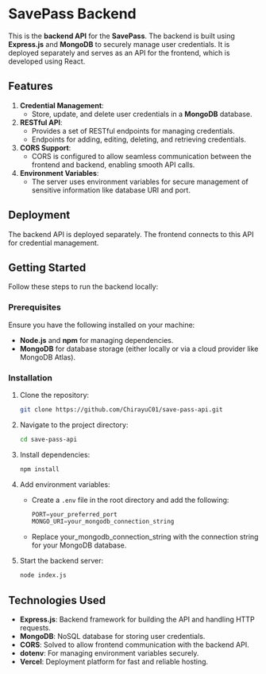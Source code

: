 # SavePass Backend

This is the **backend API** for the **SavePass**. The backend is built using **Express.js** and **MongoDB** to securely manage user credentials. It is deployed separately and serves as an API for the frontend, which is developed using React.

## Features

1. **Credential Management**:
   - Store, update, and delete user credentials in a **MongoDB** database.
2. **RESTful API**:
   - Provides a set of RESTful endpoints for managing credentials.
   - Endpoints for adding, editing, deleting, and retrieving credentials.
3. **CORS Support**:
   - CORS is configured to allow seamless communication between the frontend and backend, enabling smooth API calls.
4. **Environment Variables**:
   - The server uses environment variables for secure management of sensitive information like database URI and port.

## Deployment

The backend API is deployed separately. The frontend connects to this API for credential management.

## Getting Started

Follow these steps to run the backend locally:

### Prerequisites

Ensure you have the following installed on your machine:
- **Node.js** and **npm** for managing dependencies.
- **MongoDB** for database storage (either locally or via a cloud provider like MongoDB Atlas).

### Installation

1. Clone the repository:
   ```bash
   git clone https://github.com/ChirayuC01/save-pass-api.git

2. Navigate to the project directory:
   ```bash
   cd save-pass-api
   ```
3. Install dependencies:
   ```bash
   npm install
   ```

4. Add environment variables:
   - Create a ```.env``` file in the root directory and add the following:
  
        ```go
        PORT=your_preferred_port
        MONGO_URI=your_mongodb_connection_string
        ```
    - Replace your_mongodb_connection_string with the connection string for your MongoDB database.
  
5. Start the backend server:
   ```bash
   node index.js
   ```

## Technologies Used

- **Express.js**: Backend framework for building the API and handling HTTP requests.
- **MongoDB**: NoSQL database for storing user credentials.
- **CORS**: Solved to allow frontend communication with the backend API.
- **dotenv**: For managing environment variables securely.
- **Vercel**: Deployment platform for fast and reliable hosting.
